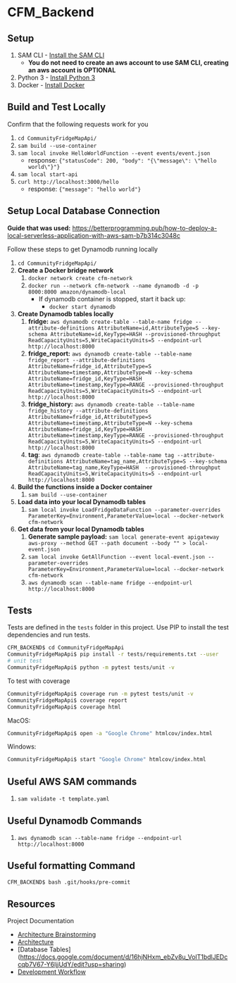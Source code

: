 # CFM_Backend

## Setup

1. SAM CLI - [Install the SAM CLI](https://docs.aws.amazon.com/serverless-application-model/latest/developerguide/serverless-sam-cli-install.html)
    * **You do not need to create an aws account to use SAM CLI, creating an aws account is OPTIONAL**
2. Python 3 - [Install Python 3](https://www.python.org/downloads/)
3. Docker - [Install Docker](https://docs.docker.com/get-docker/)

## Build and Test Locally

Confirm that the following requests work for you

1. `cd CommunityFridgeMapApi/`
2. `sam build --use-container`
3. `sam local invoke HelloWorldFunction --event events/event.json`
    * response: ```{"statusCode": 200, "body": "{\"message\": \"hello world\"}"}```
4. `sam local start-api`
5. `curl http://localhost:3000/hello`
    * response: ```{"message": "hello world"}```

## Setup Local Database Connection

**Guide that was used:** https://betterprogramming.pub/how-to-deploy-a-local-serverless-application-with-aws-sam-b7b314c3048c

Follow these steps to get Dynamodb running locally

1. `cd CommunityFridgeMapApi/`
2. **Create a Docker bridge network**
    1. `docker network create cfm-network`
    2. `docker run --network cfm-network --name dynamodb -d -p 8000:8000 amazon/dynamodb-local`
        * If dynamodb container is stopped, start it back up:
            * ```docker start dynamodb```
3. **Create Dynamodb tables locally**
    1. **fridge:** `aws dynamodb create-table --table-name fridge --attribute-definitions AttributeName=id,AttributeType=S --key-schema AttributeName=id,KeyType=HASH --provisioned-throughput ReadCapacityUnits=5,WriteCapacityUnits=5 --endpoint-url http://localhost:8000`
    2. **fridge_report:** `aws dynamodb create-table --table-name fridge_report --attribute-definitions AttributeName=fridge_id,AttributeType=S AttributeName=timestamp,AttributeType=N --key-schema AttributeName=fridge_id,KeyType=HASH AttributeName=timestamp,KeyType=RANGE --provisioned-throughput ReadCapacityUnits=5,WriteCapacityUnits=5 --endpoint-url http://localhost:8000`
    3. **fridge_history:** `aws dynamodb create-table --table-name fridge_history --attribute-definitions AttributeName=fridge_id,AttributeType=S AttributeName=timestamp,AttributeType=N --key-schema AttributeName=fridge_id,KeyType=HASH AttributeName=timestamp,KeyType=RANGE --provisioned-throughput ReadCapacityUnits=5,WriteCapacityUnits=5 --endpoint-url http://localhost:8000`
    4. **tag**: `aws dynamodb create-table --table-name tag --attribute-definitions AttributeName=tag_name,AttributeType=S --key-schema AttributeName=tag_name,KeyType=HASH  --provisioned-throughput ReadCapacityUnits=5,WriteCapacityUnits=5 --endpoint-url http://localhost:8000`
4. **Build the functions inside a Docker container**
    1. `sam build --use-container`
5. **Load data into your local Dynamodb tables**
    1. `sam local invoke LoadFridgeDataFunction --parameter-overrides ParameterKey=Environment,ParameterValue=local --docker-network cfm-network`
6. **Get data from your local Dynamodb tables**
    1. **Generate sample payload:** `sam local generate-event apigateway aws-proxy --method GET --path document --body "" > local-event.json`
    2. `sam local invoke GetAllFunction --event local-event.json --parameter-overrides ParameterKey=Environment,ParameterValue=local --docker-network cfm-network`
    3. `aws dynamodb scan --table-name fridge --endpoint-url http://localhost:8000`

## Tests

Tests are defined in the `tests` folder in this project. Use PIP to install the test dependencies and run tests.

```bash
CFM_BACKEND$ cd CommunityFridgeMapApi
CommunityFridgeMapApi$ pip install -r tests/requirements.txt --user
# unit test
CommunityFridgeMapApi$ python -m pytest tests/unit -v
```

To test with coverage
```bash
CommunityFridgeMapApi$ coverage run -m pytest tests/unit -v
CommunityFridgeMapApi$ coverage report
CommunityFridgeMapApi$ coverage html
```

MacOS:
```bash
CommunityFridgeMapApi$ open -a "Google Chrome" htmlcov/index.html
```

Windows:
```bash
CommunityFridgeMapApi$ start "Google Chrome" htmlcov/index.html
```

## Useful AWS SAM commands
1. `sam validate -t template.yaml`

## Useful Dynamodb Commands
1. `aws dynamodb scan --table-name fridge --endpoint-url http://localhost:8000`

## Useful formatting Command
```bash
CFM_BACKEND$ bash .git/hooks/pre-commit
```

## Resources

Project Documentation

  - [Architecture Brainstorming](https://docs.google.com/document/d/1FYClUD16KUY42_p93rZFHN-iyp94RU0Rtw517vj2jXs/edit)
  - [Architecture](https://docs.google.com/document/d/1yZVGAxVn4CEZyyce_Zuha3oYOOU8ey7ArBvLbm7l4bw/edit)
  - [Database Tables] (https://docs.google.com/document/d/16hjNHxm_ebZv8u_VolT1bdlJEDccqb7V67-Y6ljjUdY/edit?usp=sharing)
  - [Development Workflow](https://docs.google.com/document/d/1m9Xqo4QUVEBjMD7sMjxSHa3CxxjvrHppwc0nrdWCAAc/edit)
